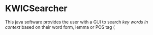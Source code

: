 # KWICSearcher
This java software provides the user with a GUI to search _key words in context_ based on their word form, lemma or POS tag (
